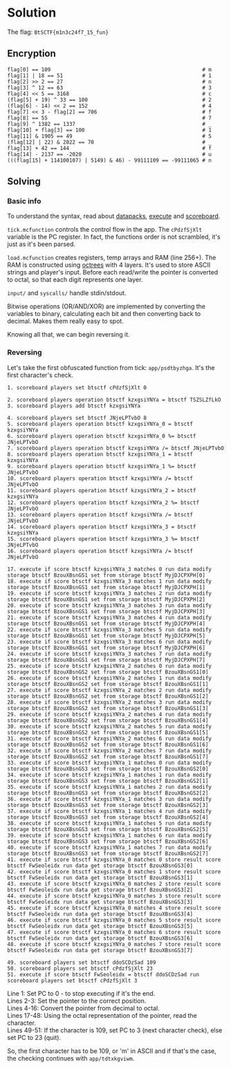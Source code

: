 # Solution

The flag: `BtSCTF{m1n3c24f7_15_fun}`

## Encryption

```
flag[0] == 109                                                 # m
flag[1] | 18 == 51                                             # 1
flag[2] >> 2 == 27                                             # n
flag[3] ^ 12 == 63                                             # 3
flag[4] << 5 == 3168                                           # c
(flag[5] + 19) ^ 33 == 100                                     # 2
(flag[6] - 14) << 2 == 152                                     # 4
flag[7] << 3 - flag[2] == 706                                  # f
flag[8] == 55                                                  # 7
flag[9] ^ 1382 == 1337                                         # _
flag[10] + flag[3] == 100                                      # 1
flag[11] & 1905 == 49                                          # 5
(flag[12] | 22) & 2022 == 70                                   # _
flag[13] + 42 == 144                                           # f
flag[14] - 2137 == -2020                                       # u
(((flag[15] + 114100107) | 5149) & 46) - 99111109 == -99111065 # n
```

## Solving

### Basic info

To understand the syntax, read about [datapacks](https://minecraft.fandom.com/wiki/Data_pack), [execute](https://minecraft.fandom.com/wiki/Commands/execute) and [scoreboard](https://minecraft.fandom.com/wiki/Commands/scoreboard).

`tick.mcfunction` controls the control flow in the app. The `cPdzfSjXlt` variable is the PC register. In fact, the functions order is not scrambled, it's just as it's been parsed.

`load.mcfunction` creates registers, temp arrays and RAM (line 256+). The RAM is constructed using [octrees](https://en.wikipedia.org/wiki/Octree) with 4 layers. It's used to store ASCII strings and player's input. Before each read/write the pointer is converted to octal, so that each digit represents one layer.

`input/` and `syscalls/` handle stdin/stdout.

Bitwise operations (OR/AND/XOR) are implemented by converting the variables to binary, calculating each bit and then converting back to decimal. Makes them really easy to spot.

Knowing all that, we can begin reversing it.

### Reversing

Let's take the first obfuscated function from tick: `app/psdtbyzhga`. It's the first character's check.

```
1. scoreboard players set btsctf cPdzfSjXlt 0

2. scoreboard players operation btsctf kzxgsiYNYa = btsctf TSZSLZfLkO
3. scoreboard players add btsctf kzxgsiYNYa

4. scoreboard players set btsctf JNjeLPTvbO 8
5. scoreboard players operation btsctf kzxgsiYNYa_0 = btsctf kzxgsiYNYa
6. scoreboard players operation btsctf kzxgsiYNYa_0 %= btsctf JNjeLPTvbO
7. scoreboard players operation btsctf kzxgsiYNYa /= btsctf JNjeLPTvbO
8. scoreboard players operation btsctf kzxgsiYNYa_1 = btsctf kzxgsiYNYa
9. scoreboard players operation btsctf kzxgsiYNYa_1 %= btsctf JNjeLPTvbO
10. scoreboard players operation btsctf kzxgsiYNYa /= btsctf JNjeLPTvbO
11. scoreboard players operation btsctf kzxgsiYNYa_2 = btsctf kzxgsiYNYa
12. scoreboard players operation btsctf kzxgsiYNYa_2 %= btsctf JNjeLPTvbO
13. scoreboard players operation btsctf kzxgsiYNYa /= btsctf JNjeLPTvbO
14. scoreboard players operation btsctf kzxgsiYNYa_3 = btsctf kzxgsiYNYa
15. scoreboard players operation btsctf kzxgsiYNYa_3 %= btsctf JNjeLPTvbO
16. scoreboard players operation btsctf kzxgsiYNYa /= btsctf JNjeLPTvbO

17. execute if score btsctf kzxgsiYNYa_3 matches 0 run data modify storage btsctf BzouXBsnGS1 set from storage btsctf MyjDJCPXPH[0]
18. execute if score btsctf kzxgsiYNYa_3 matches 1 run data modify storage btsctf BzouXBsnGS1 set from storage btsctf MyjDJCPXPH[1]
19. execute if score btsctf kzxgsiYNYa_3 matches 2 run data modify storage btsctf BzouXBsnGS1 set from storage btsctf MyjDJCPXPH[2]
20. execute if score btsctf kzxgsiYNYa_3 matches 3 run data modify storage btsctf BzouXBsnGS1 set from storage btsctf MyjDJCPXPH[3]
21. execute if score btsctf kzxgsiYNYa_3 matches 4 run data modify storage btsctf BzouXBsnGS1 set from storage btsctf MyjDJCPXPH[4]
22. execute if score btsctf kzxgsiYNYa_3 matches 5 run data modify storage btsctf BzouXBsnGS1 set from storage btsctf MyjDJCPXPH[5]
23. execute if score btsctf kzxgsiYNYa_3 matches 6 run data modify storage btsctf BzouXBsnGS1 set from storage btsctf MyjDJCPXPH[6]
24. execute if score btsctf kzxgsiYNYa_3 matches 7 run data modify storage btsctf BzouXBsnGS1 set from storage btsctf MyjDJCPXPH[7]
25. execute if score btsctf kzxgsiYNYa_2 matches 0 run data modify storage btsctf BzouXBsnGS2 set from storage btsctf BzouXBsnGS1[0]
26. execute if score btsctf kzxgsiYNYa_2 matches 1 run data modify storage btsctf BzouXBsnGS2 set from storage btsctf BzouXBsnGS1[1]
27. execute if score btsctf kzxgsiYNYa_2 matches 2 run data modify storage btsctf BzouXBsnGS2 set from storage btsctf BzouXBsnGS1[2]
28. execute if score btsctf kzxgsiYNYa_2 matches 3 run data modify storage btsctf BzouXBsnGS2 set from storage btsctf BzouXBsnGS1[3]
29. execute if score btsctf kzxgsiYNYa_2 matches 4 run data modify storage btsctf BzouXBsnGS2 set from storage btsctf BzouXBsnGS1[4]
30. execute if score btsctf kzxgsiYNYa_2 matches 5 run data modify storage btsctf BzouXBsnGS2 set from storage btsctf BzouXBsnGS1[5]
31. execute if score btsctf kzxgsiYNYa_2 matches 6 run data modify storage btsctf BzouXBsnGS2 set from storage btsctf BzouXBsnGS1[6]
32. execute if score btsctf kzxgsiYNYa_2 matches 7 run data modify storage btsctf BzouXBsnGS2 set from storage btsctf BzouXBsnGS1[7]
33. execute if score btsctf kzxgsiYNYa_1 matches 0 run data modify storage btsctf BzouXBsnGS3 set from storage btsctf BzouXBsnGS2[0]
34. execute if score btsctf kzxgsiYNYa_1 matches 1 run data modify storage btsctf BzouXBsnGS3 set from storage btsctf BzouXBsnGS2[1]
35. execute if score btsctf kzxgsiYNYa_1 matches 2 run data modify storage btsctf BzouXBsnGS3 set from storage btsctf BzouXBsnGS2[2]
36. execute if score btsctf kzxgsiYNYa_1 matches 3 run data modify storage btsctf BzouXBsnGS3 set from storage btsctf BzouXBsnGS2[3]
37. execute if score btsctf kzxgsiYNYa_1 matches 4 run data modify storage btsctf BzouXBsnGS3 set from storage btsctf BzouXBsnGS2[4]
38. execute if score btsctf kzxgsiYNYa_1 matches 5 run data modify storage btsctf BzouXBsnGS3 set from storage btsctf BzouXBsnGS2[5]
39. execute if score btsctf kzxgsiYNYa_1 matches 6 run data modify storage btsctf BzouXBsnGS3 set from storage btsctf BzouXBsnGS2[6]
40. execute if score btsctf kzxgsiYNYa_1 matches 7 run data modify storage btsctf BzouXBsnGS3 set from storage btsctf BzouXBsnGS2[7]
41. execute if score btsctf kzxgsiYNYa_0 matches 0 store result score btsctf FwSeoleidx run data get storage btsctf BzouXBsnGS3[0]
42. execute if score btsctf kzxgsiYNYa_0 matches 1 store result score btsctf FwSeoleidx run data get storage btsctf BzouXBsnGS3[1]
43. execute if score btsctf kzxgsiYNYa_0 matches 2 store result score btsctf FwSeoleidx run data get storage btsctf BzouXBsnGS3[2]
44. execute if score btsctf kzxgsiYNYa_0 matches 3 store result score btsctf FwSeoleidx run data get storage btsctf BzouXBsnGS3[3]
45. execute if score btsctf kzxgsiYNYa_0 matches 4 store result score btsctf FwSeoleidx run data get storage btsctf BzouXBsnGS3[4]
46. execute if score btsctf kzxgsiYNYa_0 matches 5 store result score btsctf FwSeoleidx run data get storage btsctf BzouXBsnGS3[5]
47. execute if score btsctf kzxgsiYNYa_0 matches 6 store result score btsctf FwSeoleidx run data get storage btsctf BzouXBsnGS3[6]
48. execute if score btsctf kzxgsiYNYa_0 matches 7 store result score btsctf FwSeoleidx run data get storage btsctf BzouXBsnGS3[7]

49. scoreboard players set btsctf ddoSCDzSad 109
50. scoreboard players set btsctf cPdzfSjXlt 23
51. execute if score btsctf FwSeoleidx = btsctf ddoSCDzSad run scoreboard players set btsctf cPdzfSjXlt 3
```

Line 1: Set PC to 0 - to stop executing if it's the end. \
Lines 2-3: Set the pointer to the correct position. \
Lines 4-16: Convert the pointer from decimal to octal. \
Lines 17-48: Using the octal representation of the pointer, read the character. \
Lines 49-51: If the character is 109, set PC to 3 (next character check), else set PC to 23 (quit).

So, the first character has to be 109, or 'm' in ASCII and if that's the case, the checking continues with `app/tdtxkgviwm`.
